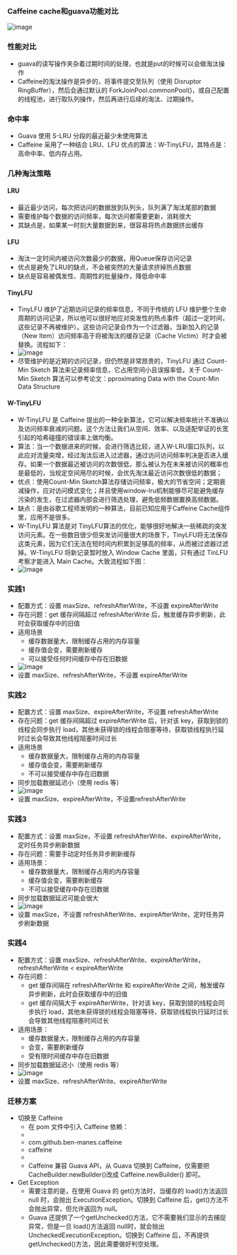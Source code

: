 ### Caffeine cache和guava功能对比
![image](https://user-images.githubusercontent.com/55612309/113386446-d9ac1400-93bc-11eb-8085-f97e85d0f1ea.png)

### 性能对比
- guava的读写操作夹杂着过期时间的处理，也就是put的时候可以会做淘汰操作
- Caffeine的淘汰操作是异步的，将事件提交至队列（使用 Disruptor RingBuffer），然后会通过默认的 ForkJoinPool.commonPool()，或自己配置的线程池，进行取队列操作，然后再进行后续的淘汰、过期操作。

### 命中率
- Guava 使用 S-LRU 分段的最近最少未使用算法
- Caffeine 采用了一种结合 LRU、LFU 优点的算法：W-TinyLFU，其特点是：高命中率、低内存占用。

### 几种淘汰策略

#### LRU
- 最近最少访问，每次把访问的数据放到队列头，队列满了淘汰尾部的数据
- 需要维护每个数据的访问频率，每次访问都需要更新，消耗很大
- 其缺点是，如果某一时刻大量数据到来，很容易将热点数据挤出缓存

#### LFU
- 淘汰一定时间内被访问次数最少的数据，用Queue保存访问记录
- 优点是避免了LRU的缺点，不会被突然的大量请求挤掉热点数据
- 缺点是容易被偶发性、周期性的批量操作，降低命中率

#### TinyLFU
- TinyLFU 维护了近期访问记录的频率信息，不同于传统的 LFU 维护整个生命周期的访问记录，所以他可以很好地应对突发性的热点事件（超过一定时间，这些记录不再被维护）。这些访问记录会作为一个过滤器，当新加入的记录（New Item）访问频率高于将被淘汰的缓存记录（Cache Victim）时才会被替换。流程如下：
- ![image](https://user-images.githubusercontent.com/55612309/113387359-c437e980-93be-11eb-9231-b7735bdec8a8.png)
- 尽管维护的是近期的访问记录，但仍然是非常昂贵的，TinyLFU 通过 Count-Min Sketch 算法来记录频率信息，它占用空间小且误报率低，关于 Count-Min Sketch 算法可以参考论文：pproximating Data with the Count-Min Data Structure

#### W-TinyLFU
- W-TinyLFU 是 Caffeine 提出的一种全新算法，它可以解决频率统计不准确以及访问频率衰减的问题。这个方法让我们从空间、效率、以及适配举证的长宽引起的哈希碰撞的错误率上做均衡。
- 算法：当一个数据进来的时候，会进行筛选比较，进入W-LRU窗口队列，以此应对流量突增，经过淘汰后进入过滤器，通过访问访问频率判决是否进入缓存。如果一个数据最近被访问的次数很低，那么被认为在未来被访问的概率也是最低的，当规定空间用尽的时候，会优先淘汰最近访问次数很低的数据；
- 优点：使用Count-Min Sketch算法存储访问频率，极大的节省空间；定期衰减操作，应对访问模式变化；并且使用window-lru机制能够尽可能避免缓存污染的发生，在过滤器内部会进行筛选处理，避免低频数据置换高频数据。
- 缺点：是由谷歌工程师发明的一种算法，目前已知应用于Caffeine Cache组件里，应用不是很多。
- W-TinyLFU 算法是对 TinyLFU算法的优化，能够很好地解决一些稀疏的突发访问元素。在一些数目很少但突发访问量很大的场景下，TinyLFU将无法保存这类元素，因为它们无法在短时间内积累到足够高的频率，从而被过滤器过滤掉。W-TinyLFU 将新记录暂时放入 Window Cache 里面，只有通过 TinLFU 考察才能进入 Main Cache。大致流程如下图：
- ![image](https://user-images.githubusercontent.com/55612309/113387431-e6316c00-93be-11eb-998c-8ef93b07ff3c.png)

### 实践1
- 配置方式：设置 maxSize、refreshAfterWrite，不设置 expireAfterWrite
- 存在问题：get 缓存间隔超过 refreshAfterWrite 后，触发缓存异步刷新，此时会获取缓存中的旧值
- 适用场景
  - 缓存数据量大，限制缓存占用的内存容量
  - 缓存值会变，需要刷新缓存
  - 可以接受任何时间缓存中存在旧数据
- ![image](https://user-images.githubusercontent.com/55612309/113387547-1aa52800-93bf-11eb-9ed2-16516d5c1e5a.png)
- 设置 maxSize、refreshAfterWrite，不设置 expireAfterWrite

### 实践2
- 配置方式：设置 maxSize、expireAfterWrite，不设置 refreshAfterWrite
- 存在问题：get 缓存间隔超过 expireAfterWrite 后，针对该 key，获取到锁的线程会同步执行 load，其他未获得锁的线程会阻塞等待，获取锁线程执行延时过长会导致其他线程阻塞时间过长
- 适用场景
  - 缓存数据量大，限制缓存占用的内存容量
  - 缓存值会变，需要刷新缓存
  - 不可以接受缓存中存在旧数据
- 同步加载数据延迟小（使用 redis 等）
- ![image](https://user-images.githubusercontent.com/55612309/113387644-4b855d00-93bf-11eb-8f6b-e7188dbc12a0.png)
- 设置 maxSize、expireAfterWrite，不设置refreshAfterWrite

### 实践3
- 配置方式：设置 maxSize，不设置 refreshAfterWrite、expireAfterWrite，定时任务异步刷新数据
- 存在问题：需要手动定时任务异步刷新缓存
- 适用场景：
  - 缓存数据量大，限制缓存占用的内存容量
  - 缓存值会变，需要刷新缓存
  - 不可以接受缓存中存在旧数据
- 同步加载数据延迟可能会很大
- ![image](https://user-images.githubusercontent.com/55612309/113387717-72439380-93bf-11eb-9b25-97af8c361308.png)
- 设置 maxSize，不设置 refreshAfterWrite、expireAfterWrite，定时任务异步刷新数据

### 实践4
- 配置方式：设置 maxSize、refreshAfterWrite、expireAfterWrite，refreshAfterWrite < expireAfterWrite
- 存在问题：
  - get 缓存间隔在 refreshAfterWrite 和 expireAfterWrite 之间，触发缓存异步刷新，此时会获取缓存中的旧值
  - get 缓存间隔大于 expireAfterWrite，针对该 key，获取到锁的线程会同步执行 load，其他未获得锁的线程会阻塞等待，获取锁线程执行延时过长会导致其他线程阻塞时间过长
- 适用场景：
  - 缓存数据量大，限制缓存占用的内存容量
  - 会变，需要刷新缓存
  - 受有限时间缓存中存在旧数据
- 同步加载数据延迟小（使用 redis 等）
- ![image](https://user-images.githubusercontent.com/55612309/113387801-9a32f700-93bf-11eb-9f6d-6ac60b86590c.png)
- 设置 maxSize、refreshAfterWrite、expireAfterWrite

### 迁移方案
- 切换至 Caffeine
  - 在 pom 文件中引入 Caffeine 依赖：
  - <dependency>
  - <groupId>com.github.ben-manes.caffeine</groupId>
  - <artifactId>caffeine</artifactId>
  - </dependency>
  - Caffeine 兼容 Guava API，从 Guava 切换到 Caffeine，仅需要把 CacheBuilder.newBuilder()改成 Caffeine.newBuilder() 即可。
- Get Exception
  - 需要注意的是，在使用 Guava 的 get()方法时，当缓存的 load()方法返回 null 时，会抛出 ExecutionException。切换到 Caffeine 后，get()方法不会抛出异常，但允许返回为 null。
  - Guava 还提供了一个getUnchecked()方法，它不需要我们显示的去捕捉异常，但是一旦 load()方法返回 null时，就会抛出 UncheckedExecutionException。切换到 Caffeine 后，不再提供 getUnchecked()方法，因此需要做好判空处理。

